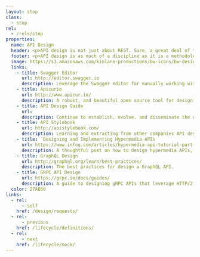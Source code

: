 ```yaml
---
layout: stop
class:
  - stop
rel:
  - /rels/stop  
properties:
  name: API Design
  header: <p>API design is not just about REST. Sure, a great deal of the focus within this stop along the API life cycle will be focused on REST, but this is because it is the dominant methodology at this moment in time. API design is about establishing a framework for how you will consistently craft your APIs across teams, whether they are REST, GraphQL, Microservices, or even gRPC. Your API design strategy might be dominated by RESTful practices, especially early on in your journey, but API design should not be considered to be only REST methodologies.</p><p>In the last five years API design has matured into its own discipline, focusing on a define and design first approach to developing APIs, shifting away from a code then document approach we've seen dominate for the last decade, and is still common place at many organizations. There are a handful of tooling, and websites that have emerged to help API providers, architects, developers, and designers get a handle on this stop along the API life cycle--here are just a few.</p>
  footer: <p>API design is as much of a discipline as it is a methodology rooted in a specific standard, protocol, or history. It is about having the discipline to document current practices for designing APIs that are in production, then standardize, communicate, and evolve those practices in a formal way. While also studying and learning from other leading API providers and practitioners regarding how they are designing their APIs. Which is why I include the API Stylebook in this stop along the API life cycle--everyone should be learning from each other, which also includes sharing your API design guide when it is ready.</p><p>We need to move beyond API design meaning REST in the API community. This is something that has caused significant damage to the health of many API operations, and is a dogmatic approach that has replicated itself in hypermedia, and GraphQL--it needs to stop. API design is about defining a common framework for designing your APIs, no matter which approach you adopt internally. Ideally, your API design philosophy is multi-approach, allowing you to apply the right pattern where is needed, and not viewing API design as a one size fits all set of rules. When it comes to API design within your organization, start small, keep things loose, learn from others, and begin documenting your approach in a guide, that can eventually grow into a wider set of API governance practices that will allow your operations to grow in the way you envision.</p>
  image: https://s3.amazonaws.com/kinlane-productions/bw-icons/bw-design.png
  links:
    - title: Swagger Editor
      url: http://editor.swagger.io
      description: Leverage the Swagger editor for manually working with OpenAPI definitions.
    - title: Apicurio
      url: http://www.apicur.io/
      description: A robust, and beautiful open source tool for designing APIs.
    - title: API Design Guide
      url:
      description: Continue to establish, evolve, and disseminate the organizational API design guide, providing guidance for all teams--make sure there is a feedback loop involved with its development.
    - title: API Stylebook
      url: http://apistylebook.com/
      description: Learning and extracting from other companies API design guides.
    - title:  Designing and Implementing Hypermedia APIs
      url: https://www.infoq.com/articles/hypermedia-api-tutorial-part-one
      description: A thoughtful post on how to design hypermedia APIs, from my friend Mike Amundsen.
    - title: GraphQL Design
      url: http://graphql.org/learn/best-practices/
      description: The best practices for design a GraphQL API.         
    - title: GRPC API Design
      url: https://grpc.io/docs/guides/
      description: A guide to designing gRPC APIs that leverage HTTP/2 and Protocol Buffers.
  color: 27AE60    
links:
  - rel:
      - self
    href: /design/requests/
  - rel:
      - previous
    href: /lifecycle/definitions/      
  - rel:
      - next
    href: /lifecycle/mock/          
---
```

